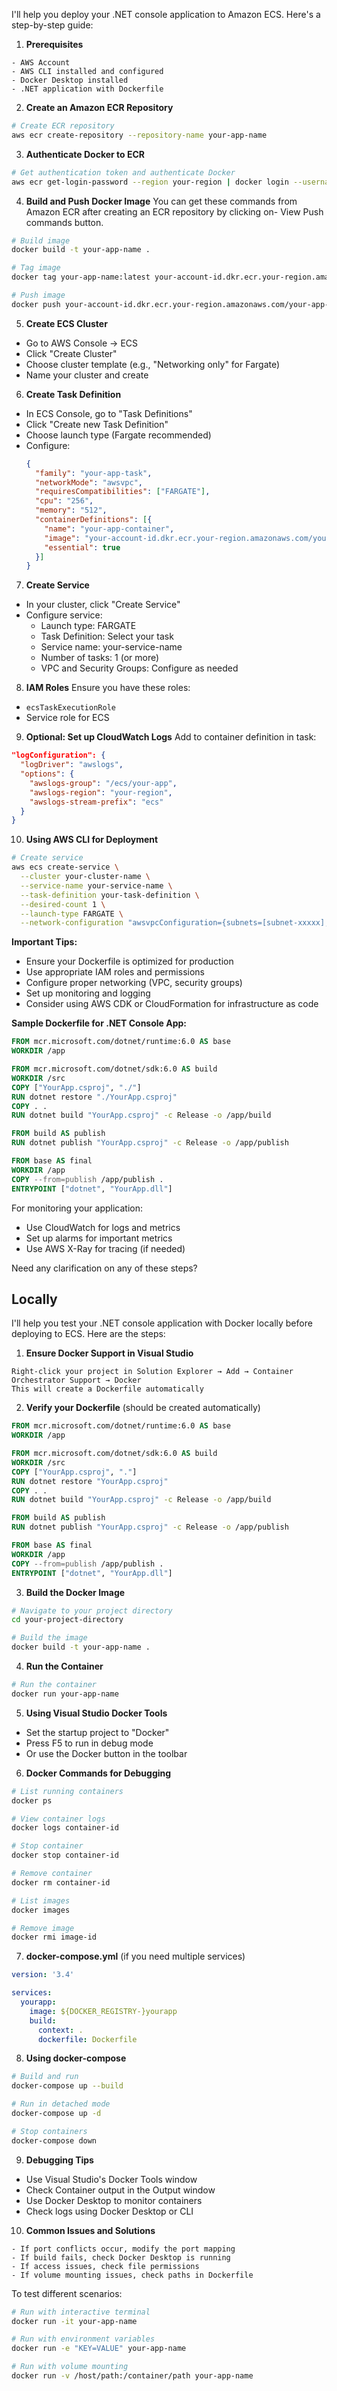 I'll help you deploy your .NET console application to Amazon ECS. Here's a step-by-step guide:

1. **Prerequisites**
```
- AWS Account
- AWS CLI installed and configured
- Docker Desktop installed
- .NET application with Dockerfile
```

2. **Create an Amazon ECR Repository**
```bash
# Create ECR repository
aws ecr create-repository --repository-name your-app-name
```

3. **Authenticate Docker to ECR**
```bash
# Get authentication token and authenticate Docker
aws ecr get-login-password --region your-region | docker login --username AWS --password-stdin your-account-id.dkr.ecr.your-region.amazonaws.com
```

4. **Build and Push Docker Image**
   You can get these commands from Amazon ECR after creating an ECR repository by clicking on- View Push commands button. 
```bash
# Build image
docker build -t your-app-name .

# Tag image
docker tag your-app-name:latest your-account-id.dkr.ecr.your-region.amazonaws.com/your-app-name:latest

# Push image
docker push your-account-id.dkr.ecr.your-region.amazonaws.com/your-app-name:latest
```

5. **Create ECS Cluster**
- Go to AWS Console → ECS
- Click "Create Cluster"
- Choose cluster template (e.g., "Networking only" for Fargate)
- Name your cluster and create

6. **Create Task Definition**
- In ECS Console, go to "Task Definitions"
- Click "Create new Task Definition"
- Choose launch type (Fargate recommended)
- Configure:
  ```json
  {
    "family": "your-app-task",
    "networkMode": "awsvpc",
    "requiresCompatibilities": ["FARGATE"],
    "cpu": "256",
    "memory": "512",
    "containerDefinitions": [{
      "name": "your-app-container",
      "image": "your-account-id.dkr.ecr.your-region.amazonaws.com/your-app-name:latest",
      "essential": true
    }]
  }
  ```

7. **Create Service**
- In your cluster, click "Create Service"
- Configure service:
  - Launch type: FARGATE
  - Task Definition: Select your task
  - Service name: your-service-name
  - Number of tasks: 1 (or more)
  - VPC and Security Groups: Configure as needed

8. **IAM Roles**
Ensure you have these roles:
- `ecsTaskExecutionRole`
- Service role for ECS

9. **Optional: Set up CloudWatch Logs**
Add to container definition in task:
```json
"logConfiguration": {
  "logDriver": "awslogs",
  "options": {
    "awslogs-group": "/ecs/your-app",
    "awslogs-region": "your-region",
    "awslogs-stream-prefix": "ecs"
  }
}
```

10. **Using AWS CLI for Deployment**
```bash
# Create service
aws ecs create-service \
  --cluster your-cluster-name \
  --service-name your-service-name \
  --task-definition your-task-definition \
  --desired-count 1 \
  --launch-type FARGATE \
  --network-configuration "awsvpcConfiguration={subnets=[subnet-xxxxx],securityGroups=[sg-xxxxx]}"
```

**Important Tips:**
- Ensure your Dockerfile is optimized for production
- Use appropriate IAM roles and permissions
- Configure proper networking (VPC, security groups)
- Set up monitoring and logging
- Consider using AWS CDK or CloudFormation for infrastructure as code

**Sample Dockerfile for .NET Console App:**
```dockerfile
FROM mcr.microsoft.com/dotnet/runtime:6.0 AS base
WORKDIR /app

FROM mcr.microsoft.com/dotnet/sdk:6.0 AS build
WORKDIR /src
COPY ["YourApp.csproj", "./"]
RUN dotnet restore "./YourApp.csproj"
COPY . .
RUN dotnet build "YourApp.csproj" -c Release -o /app/build

FROM build AS publish
RUN dotnet publish "YourApp.csproj" -c Release -o /app/publish

FROM base AS final
WORKDIR /app
COPY --from=publish /app/publish .
ENTRYPOINT ["dotnet", "YourApp.dll"]
```

For monitoring your application:
- Use CloudWatch for logs and metrics
- Set up alarms for important metrics
- Use AWS X-Ray for tracing (if needed)

Need any clarification on any of these steps?

## Locally

I'll help you test your .NET console application with Docker locally before deploying to ECS. Here are the steps:

1. **Ensure Docker Support in Visual Studio**
```
Right-click your project in Solution Explorer → Add → Container Orchestrator Support → Docker
This will create a Dockerfile automatically
```

2. **Verify your Dockerfile** (should be created automatically)
```dockerfile
FROM mcr.microsoft.com/dotnet/runtime:6.0 AS base
WORKDIR /app

FROM mcr.microsoft.com/dotnet/sdk:6.0 AS build
WORKDIR /src
COPY ["YourApp.csproj", "."]
RUN dotnet restore "YourApp.csproj"
COPY . .
RUN dotnet build "YourApp.csproj" -c Release -o /app/build

FROM build AS publish
RUN dotnet publish "YourApp.csproj" -c Release -o /app/publish

FROM base AS final
WORKDIR /app
COPY --from=publish /app/publish .
ENTRYPOINT ["dotnet", "YourApp.dll"]
```

3. **Build the Docker Image**
```bash
# Navigate to your project directory
cd your-project-directory

# Build the image
docker build -t your-app-name .
```

4. **Run the Container**
```bash
# Run the container
docker run your-app-name
```

5. **Using Visual Studio Docker Tools**
- Set the startup project to "Docker"
- Press F5 to run in debug mode
- Or use the Docker button in the toolbar

6. **Docker Commands for Debugging**
```bash
# List running containers
docker ps

# View container logs
docker logs container-id

# Stop container
docker stop container-id

# Remove container
docker rm container-id

# List images
docker images

# Remove image
docker rmi image-id
```

7. **docker-compose.yml** (if you need multiple services)
```yaml
version: '3.4'

services:
  yourapp:
    image: ${DOCKER_REGISTRY-}yourapp
    build:
      context: .
      dockerfile: Dockerfile
```

8. **Using docker-compose**
```bash
# Build and run
docker-compose up --build

# Run in detached mode
docker-compose up -d

# Stop containers
docker-compose down
```

9. **Debugging Tips**
- Use Visual Studio's Docker Tools window
- Check Container output in the Output window
- Use Docker Desktop to monitor containers
- Check logs using Docker Desktop or CLI

10. **Common Issues and Solutions**
```
- If port conflicts occur, modify the port mapping
- If build fails, check Docker Desktop is running
- If access issues, check file permissions
- If volume mounting issues, check paths in Dockerfile
```

To test different scenarios:
```bash
# Run with interactive terminal
docker run -it your-app-name

# Run with environment variables
docker run -e "KEY=VALUE" your-app-name

# Run with volume mounting
docker run -v /host/path:/container/path your-app-name
```
